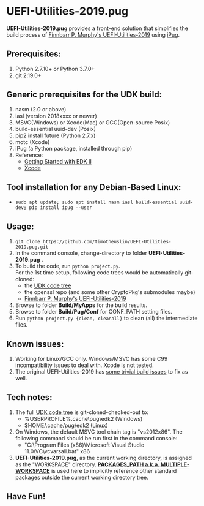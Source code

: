 UEFI-Utilities-2019.pug
===
**UEFI-Utilities-2019.pug** provides a front-end solution that simplifies the build process of [Finnbarr P. Murphy's UEFI-Utilities-2019](https://github.com/fpmurphy/UEFI-Utilities-2019) using [iPug](https://github.com/timotheuslin/ipug).


## Prerequisites:
1. Python 2.7.10+ or Python 3.7.0+
2. git 2.19.0+


## Generic prerequisites for the UDK build:
1. nasm (2.0 or above)
2. iasl (version 2018xxxx or newer)
3. MSVC(Windows) or Xcode(Mac) or GCC(Open-source Posix)
4. build-essential uuid-dev (Posix)
5. pip2 install future (Python 2.7.x)
6. motc (Xcode)
7. iPug (a Python package, installed through pip)
0. Reference:
    - [Getting Started with EDK II](https://github.com/tianocore/tianocore.github.io/wiki/Getting%20Started%20with%20EDK%20II) 
    - [Xcode](https://github.com/tianocore/tianocore.github.io/wiki/Xcode)


## Tool installation for any Debian-Based Linux:
- `sudo apt update; sudo apt install nasm iasl build-essential uuid-dev; pip install ipug --user`


## Usage: 
1. `git clone https://github.com/timotheuslin/UEFI-Utilities-2019.pug.git`
2. In the command console, change-directory to folder **UEFI-Utilities-2019.pug** .
3. To build the code, run `python project.py`. <br>
    For the 1st time setup, following code trees would be automatically git-cloned:
    - the [UDK code tree](https://github.com/tianocore/edk2)
    - the openssl repo (and some other CryptoPkg's submodules maybe)
    - [Finnbarr P. Murphy's UEFI-Utilities-2019](https://github.com/fpmurphy/UEFI-Utilities-2019.git)
4. Browse to folder **Build/MyApps** for the build results.
5. Browse to folder **Build/Pug/Conf** for CONF_PATH setting files.
6. Run `python project.py {clean, cleanall}` to clean (all) the intermediate files.


## Known issues:
1. Working for Linux/GCC only. Windows/MSVC has some C99 incompatibility issues to deal with. Xcode is not tested.
2. The original UEFI-Utilities-2019 has [some trivial build issues](https://github.com/fpmurphy/UEFI-Utilities-2019/issues/3) to fix as well.


## Tech notes:
1. The full [UDK code tree](https://github.com/tianocore/edk2) is git-cloned-checked-out to:
    - %USERPROFILE%\.cache\pug\edk2 (Windows)
    - $HOME/.cache/pug/edk2 (Linux)
2. On Windows, the default MSVC tool chain tag is "vs2012x86". The following command should be run first in the command console:
    - "C:\Program Files (x86)\Microsoft Visual Studio 11.0\VC\vcvarsall.bat" x86
3. **UEFI-Utilities-2019.pug**, as the current working directory, is assigned as the "WORKSPACE" directory. **[PACKAGES_PATH a.k.a. MULTIPLE-WORKSPACE](https://github.com/tianocore/tianocore.github.io/wiki/Multiple_Workspace)** is used here to implicitly reference other standard packages outside the current working directory tree.


## Have Fun!
